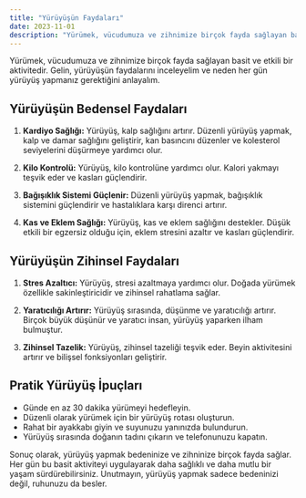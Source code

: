```yaml
---
title: "Yürüyüşün Faydaları"
date: 2023-11-01
description: "Yürümek, vücudumuza ve zihnimize birçok fayda sağlayan basit ve etkili bir aktivitedir. Gelin, yürüyüşün faydalarını inceleyelim ve neden her gün yürüyüş yapmanız gerektiğini anlayalım."
---
```


Yürümek, vücudumuza ve zihnimize birçok fayda sağlayan basit ve etkili bir aktivitedir. Gelin, yürüyüşün faydalarını inceleyelim ve neden her gün yürüyüş yapmanız gerektiğini anlayalım.

## Yürüyüşün Bedensel Faydaları

1. **Kardiyo Sağlığı:** Yürüyüş, kalp sağlığını artırır. Düzenli yürüyüş yapmak, kalp ve damar sağlığını geliştirir, kan basıncını düzenler ve kolesterol seviyelerini düşürmeye yardımcı olur.

2. **Kilo Kontrolü:** Yürüyüş, kilo kontrolüne yardımcı olur. Kalori yakmayı teşvik eder ve kasları güçlendirir.

3. **Bağışıklık Sistemi Güçlenir:** Düzenli yürüyüş yapmak, bağışıklık sistemini güçlendirir ve hastalıklara karşı direnci artırır.

4. **Kas ve Eklem Sağlığı:** Yürüyüş, kas ve eklem sağlığını destekler. Düşük etkili bir egzersiz olduğu için, eklem stresini azaltır ve kasları güçlendirir.

## Yürüyüşün Zihinsel Faydaları

1. **Stres Azaltıcı:** Yürüyüş, stresi azaltmaya yardımcı olur. Doğada yürümek özellikle sakinleştiricidir ve zihinsel rahatlama sağlar.

2. **Yaratıcılığı Artırır:** Yürüyüş sırasında, düşünme ve yaratıcılığı artırır. Birçok büyük düşünür ve yaratıcı insan, yürüyüş yaparken ilham bulmuştur.

3. **Zihinsel Tazelik:** Yürüyüş, zihinsel tazeliği teşvik eder. Beyin aktivitesini artırır ve bilişsel fonksiyonları geliştirir.

## Pratik Yürüyüş İpuçları

- Günde en az 30 dakika yürümeyi hedefleyin.
- Düzenli olarak yürümek için bir yürüyüş rotası oluşturun.
- Rahat bir ayakkabı giyin ve suyunuzu yanınızda bulundurun.
- Yürüyüş sırasında doğanın tadını çıkarın ve telefonunuzu kapatın.

Sonuç olarak, yürüyüş yapmak bedeninize ve zihninize birçok fayda sağlar. Her gün bu basit aktiviteyi uygulayarak daha sağlıklı ve daha mutlu bir yaşam sürdürebilirsiniz. Unutmayın, yürüyüş yapmak sadece bedeninizi değil, ruhunuzu da besler.
